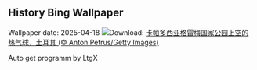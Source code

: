 ## History Bing Wallpaper
Wallpaper date: 2025-04-18
![](https://www.bing.com/th?id=OHR.GoremeTurkey_ZH-CN0255739302_UHD.jpg&w=1000)Download: [卡帕多西亚格雷梅国家公园上空的热气球，土耳其 (© Anton Petrus/Getty Images)](https://www.bing.com/th?id=OHR.GoremeTurkey_ZH-CN0255739302_UHD.jpg)

Auto get programm by LtgX
